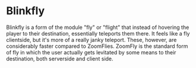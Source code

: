# Blinkfly

Blinkfly is a form of the module "fly" or "flight" that instead of hovering the player to their destination, essentially teleports them there. It feels like a fly clientside, but it's more of a really janky teleport. These, however, are considerably faster compared to ZoomFlies. ZoomFly is the standard form of fly in which the user actually gets levitated by some means to their destination, both serverside and client side.

